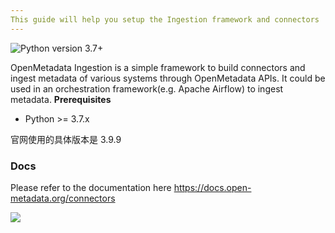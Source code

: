 ```yaml
---
This guide will help you setup the Ingestion framework and connectors
---
```


![Python version 3.7+](https://img.shields.io/badge/python-3.7%2B-blue)

OpenMetadata Ingestion is a simple framework to build connectors and ingest metadata of various systems through OpenMetadata APIs. It could be used in an orchestration framework(e.g. Apache Airflow) to ingest metadata.
**Prerequisites**

- Python &gt;= 3.7.x

官网使用的具体版本是 3.9.9

### Docs

Please refer to the documentation here https://docs.open-metadata.org/connectors

<img referrerpolicy="no-referrer-when-downgrade" src="https://static.scarf.sh/a.png?x-pxid=c1a30c7c-6dc7-4928-95bf-6ee08ca6aa6a" />
